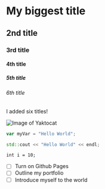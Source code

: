 # My biggest title
## 2nd title
### 3rd title
#### 4th title
##### 5th title
###### 6th title

I added six titles!

![Image of Yaktocat](https://octodex.github.com/images/yaktocat.png)

``` javascript
var myVar = "Hello World";
```

```c++
std::cout << "Hello World" << endl;
```

```
int i = 10;
```

- [ ] Turn on Github Pages
- [ ] Outline my portfolio
- [ ] Introduce myself to the world
